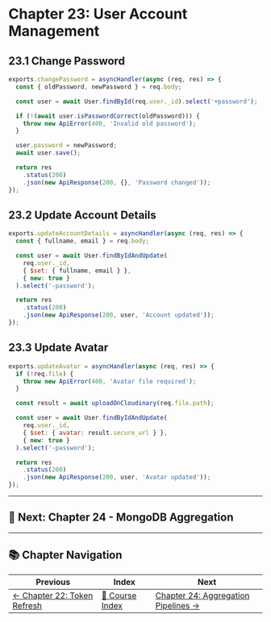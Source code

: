 # Chapter 23: User Account Management

## 23.1 Change Password

```javascript
exports.changePassword = asyncHandler(async (req, res) => {
  const { oldPassword, newPassword } = req.body;

  const user = await User.findById(req.user._id).select('+password');

  if (!(await user.isPasswordCorrect(oldPassword))) {
    throw new ApiError(400, 'Invalid old password');
  }

  user.password = newPassword;
  await user.save();

  return res
    .status(200)
    .json(new ApiResponse(200, {}, 'Password changed'));
});
```

## 23.2 Update Account Details

```javascript
exports.updateAccountDetails = asyncHandler(async (req, res) => {
  const { fullname, email } = req.body;

  const user = await User.findByIdAndUpdate(
    req.user._id,
    { $set: { fullname, email } },
    { new: true }
  ).select('-password');

  return res
    .status(200)
    .json(new ApiResponse(200, user, 'Account updated'));
});
```

## 23.3 Update Avatar

```javascript
exports.updateAvatar = asyncHandler(async (req, res) => {
  if (!req.file) {
    throw new ApiError(400, 'Avatar file required');
  }

  const result = await uploadOnCloudinary(req.file.path);

  const user = await User.findByIdAndUpdate(
    req.user._id,
    { $set: { avatar: result.secure_url } },
    { new: true }
  ).select('-password');

  return res
    .status(200)
    .json(new ApiResponse(200, user, 'Avatar updated'));
});
```

---

## 🎯 Next: Chapter 24 - MongoDB Aggregation

---

## 📚 Chapter Navigation

| Previous | Index | Next |
|----------|-------|------|
| [← Chapter 22: Token Refresh](./22_TOKEN_REFRESH.md) | [📖 Course Index](../INDEX.md) | [Chapter 24: Aggregation Pipelines →](./24_AGGREGATION_PIPELINES.md) |
